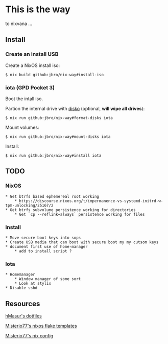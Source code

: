 # This is the way

to nixvana ...

## Install

### Create an install USB

Create a NixOS install iso:

    $ nix build github:jbro/nix-way#install-iso

### iota (GPD Pocket 3)

Boot the intall iso.

Partion the internal drive with [disko](https://github.com/nix-community/disko) (optional, **will wipe all drives**):

    $ nix run github:jbro/nix-way#format-disks iota

Mount volumes:

    $ nix run github:jbro/nix-way#mount-disks iota
    
Install:

    $ nix run github:jbro/nix-way#install iota

## TODO

### NixOS

    * Get btrfs based ephemereal root working
        * https://discourse.nixos.org/t/impermanence-vs-systemd-initrd-w-tpm-unlocking/25167/2
    * Get btrfs subvolume persistence working for directories
        * Get `cp --reflink=always` persistence working for files

### Install

    * Move secure boot keys into sops
    * Create USB media that can boot with secure boot my my cutsom keys
    * document first use of home-manager
        * add to install script ?

### Iota

    * Homemanager
        * Window manager of some sort
        * Look at stylix
    * Disable sshd

## Resources

[hMasur's dotfiles](https://github.com/nmasur/dotfiles)

[Misterio77's nixos flake templates](https://github.com/Misterio77/nix-starter-configs)

[Misterio77's nix config](https://github.com/Misterio77/nix-config)
